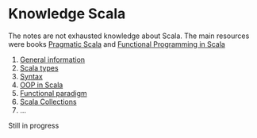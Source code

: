 Knowledge Scala
====================

The notes are not exhausted knowledge about Scala. The main resources were books [Pragmatic Scala](https://www.goodreads.com/book/show/25509140-pragmatic-scala) and [Functional Programming in Scala](https://www.goodreads.com/book/show/13541678-functional-programming-in-scala)

1) [General information](https://github.com/OndrejKucera/knowledge_scala/blob/master/General_Information.md)
2) [Scala types](https://github.com/OndrejKucera/knowledge_scala/blob/master/Scala_Types.md)
3) [Syntax](https://github.com/OndrejKucera/knowledge_scala/blob/master/Syntax.md)
4) [OOP in Scala](https://github.com/OndrejKucera/knowledge_scala/blob/master/OOP.md)
5) [Functional paradigm](https://github.com/OndrejKucera/knowledge_scala/blob/master/Functional_Paradigm.md)
6) [Scala Collections](https://github.com/OndrejKucera/knowledge_scala/blob/master/Collections.md)
7) ...

Still in progress
